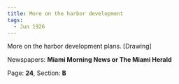 ```yaml
---  
title: More on the harbor development  
tags:  
  - Jun 1926  
---  
```

  
More on the harbor development plans. [Drawing]  
  
Newspapers: **Miami Morning News or The Miami Herald**  
  
Page: **24**, Section: **B** 
